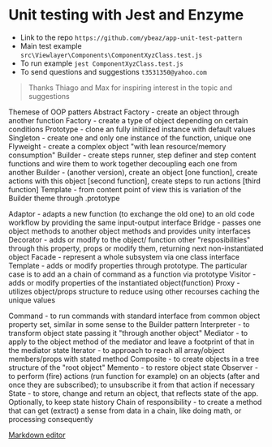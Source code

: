 # Unit testing with Jest and Enzyme

  - Link to the repo `https://github.com/ybeaz/app-unit-test-pattern`
  - Main test example `src\Viewlayer\Components\ComponentXyzClass.test.js`
  - To run example `jest ComponentXyzClass.test.js`
  - To send questions and suggestions `t3531350@yahoo.com`
 
> Thanks Thiago and Max for inspiring interest in the topic and suggestions  

Themese of OOP patters
Abstract Factory - create an object through another function
Factory - create a type of object depending on certain conditions
Prototype - clone an fully initilized instance with default values
Singleton - create one and only one instance of the function, unique one
Flyweight - create a complex object "with lean resource/memory consumption"
Builder - create steps runner, step definer and step content functions and wire them to work together decoupling each one from another
Builder - (another version), create an object [one function], create actions with this object [second function], create steps to run actions [third function]
Template - from content point of view this is variation of the Builder theme through .prototype

Adaptor - adapts a new function (to exchange the old one) to an old code workflow by providing the same input-output interface
Bridge - passes one object methods to another object methods and provides unity interfaces
Decorator - adds or modify to the object/ function other "resposibilities" through this property, props or modify them, returning next non-instantiated object
Facade - represent a whole subsystem via one class interface
Template - adds or modify properties through prototype. The particular case is to add an a chain of command as a function via prototype
Visitor - adds or modify properties of the instantiated object(function)
Proxy - utilizes object/props structure to reduce using other recourses caching the unique values

Command - to run commands with standard interface from common object property set, similar in some sense to the Builder pattern 
Interpreter - to transform object state passing it "through another object"
Mediator - to apply to the object method of the mediator and leave a footprint of that in the mediator state
Iterator - to approach to reach all array/object members/props with stated method
Composite - to create objects in a tree structure of the "root object"
Memento - to restore object state
Observer - to perform (fire) actions (run function for example) on an objects (after and once they are subscribed); to unsubscribe it from that action if necessary
State - to store, change and return an object, that reflects state of the app. Optionally, to keep state history
Chain of responsibility - to create a method that can get (extract) a sense from data in a chain, like doing math, or processing consequently




[Markdown editor](https://dillinger.io/)
